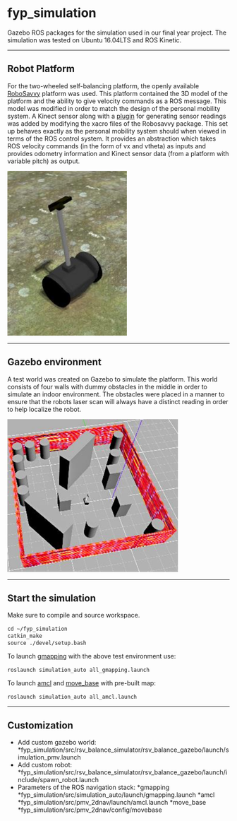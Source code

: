 # fyp_simulation
Gazebo ROS packages for the simulation used in our final year project. The simulation was tested on Ubuntu 16.04LTS and ROS Kinetic.

---

## Robot Platform

For the two-wheeled self-balancing platform, the openly
available [RoboSavvy](http://wiki.ros.org/Robots/RoboSavvy-Balance) platform was used. This platform
contained the 3D model of the platform and the ability to give
velocity commands as a ROS message. This model was
modified in order to match the design of the personal
mobility system. A Kinect sensor along with a [plugin](http://gazebosim.org/tutorials?tut=ros_depth_camera&cat=connect_ros) for
generating sensor readings was added by modifying the
xacro files of the Robosavvy package.
This set up behaves exactly as the personal mobility system
should when viewed in terms of the ROS control system. It
provides an abstraction which takes ROS velocity commands (in the form of vx and
vtheta) as inputs and provides odometry information and Kinect sensor data (from a platform with variable pitch)
as output.

![](https://raw.githubusercontent.com/kavisha725/fyp_simulation/master/pics/fyp_sim_robot.png) 

---

## Gazebo environment

A test world was created on Gazebo to simulate
the platform. This world
consists of four walls with dummy obstacles in the
middle in order to simulate an indoor
environment. The obstacles were placed in a
manner to ensure that the robots laser scan will always have a distinct reading in 
order to help localize the robot. 

![](https://raw.githubusercontent.com/kavisha725/fyp_simulation/master/pics/fyp_sim_env.png) 

---

## Start the simulation

  Make sure to compile and source workspace. 
  ```
  cd ~/fyp_simulation
  catkin_make
  source ./devel/setup.bash
  ```

  To launch [gmapping](http://wiki.ros.org/gmapping) with the above test environment use:  
  ```
  roslaunch simulation_auto all_gmapping.launch
  ```
  
   To launch [amcl](http://wiki.ros.org/amcl) and [move_base](http://wiki.ros.org/move_base) with pre-built map:  
  ```
  roslaunch simulation_auto all_amcl.launch
  ```

---

## Customization

* Add custom gazebo world:
	*fyp_simulation/src/rsv_balance_simulator/rsv_balance_gazebo/launch/simulation_pmv.launch
* Add custom robot:
	*fyp_simulation/src/rsv_balance_simulator/rsv_balance_gazebo/launch/include/spawn_robot.launch
* Parameters of the ROS navigation stack:
	*gmapping
		*fyp_simulation/src/simulation_auto/launch/gmapping.launch
	*amcl
		*fyp_simulation/src/pmv_2dnav/launch/amcl.launch
	*move_base
		*fyp_simulation/src/pmv_2dnav/config/movebase
